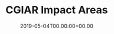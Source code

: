 ---
title: 'CGIAR Impact Areas'
field: 'cg.subject.impactArea'
slug: 'cg-subject-impactArea'
required: False
vocabulary: 'cg-subject-impactArea.txt'
policy: 'Controlled, with values from vocabulary.'
date: '2019-05-04T00:00:00+00:00'
---